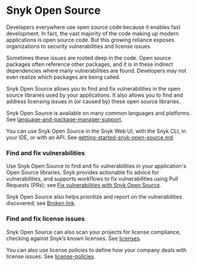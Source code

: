 # Snyk Open Source

Developers everywhere use open source code because it enables fast development. In fact, the vast majority of the code making up modern applications is open source code. But this growing reliance exposes organizations to security vulnerabilities and license issues.

Sometimes these issues are rooted deep in the code. Open source packages often reference other packages, and it is in these indirect dependencies where many vulnerabilities are found. Developers may not even realize which packages are being called.

Snyk Open Source allows you to find and fix vulnerabilities in the open source libraries used by your applications. It also allows you to find and address licensing issues in (or caused by) these open source libraries.

Snyk Open Source is available on many common languages and platforms. See [language-and-package-manager-support](language-and-package-manager-support/ "mention").

You can use Snyk Open Source in the Snyk Web UI, with the Snyk CLI, in your IDE, or with an API. See [getting-started-snyk-open-source.md](getting-started-snyk-open-source.md "mention").

### Find and fix vulnerabilities

Use Snyk Open Source to find and fix vulnerabilities in your application's Open Source libraries. Snyk provides actionable fix advice for vulnerabilities, and supports workflows to fix vulnerabilities using Pull Requests (PRs); see [Fix vulnerabilities with Snyk Open Source](open-source-basics/).

Snyk Open Source also helps prioritize and report on the vulnerabilities discovered; see [Broken link](broken-reference "mention").

### Find and fix license issues

Snyk Open Source can also scan your projects for license compliance, checking against Snyk’s known licenses. See [licenses](licenses/ "mention").

You can also use license policies to define how your company deals with license issues. See [license-policies](license-policies/ "mention").
